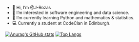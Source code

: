 - 👋 Hi, I’m @J-Rozas
- 👀 I’m interested in software engineering and data science.
- 🌱 I’m currently learning Python and mathematics & statistics.
- 💻 Currently a student at CodeClan in Edinburgh.

<a href='https://github.com/J-Rozas?tab=repositories'>![Anurag's GitHub stats](https://github-readme-stats.vercel.app/api?username=j-rozas&show_icons=true&theme=gruvbox&hide=stars)</a>
<a href='https://github.com/J-Rozas?tab=repositories'>![Top Langs](https://github-readme-stats.vercel.app/api/top-langs/?username=j-rozas&langs_count=4&layout=compact)</a>



<!---
J-Rozas/J-Rozas is a ✨ special ✨ repository because its `README.md` (this file) appears on your GitHub profile.
You can click the Preview link to take a look at your changes.
--->
